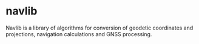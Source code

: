 # navlib

Navlib is a library of algorithms for conversion of geodetic coordinates and projections, navigation calculations and GNSS processing.

